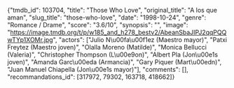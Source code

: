 {"tmdb_id": 103704, "title": "Those Who Love", "original_title": "A los que aman", "slug_title": "those-who-love", "date": "1998-10-24", "genre": "Romance / Drame", "score": "3.6/10", "synopsis": "", "image": "https://image.tmdb.org/t/p/w185_and_h278_bestv2/AbeanSbaJIPJ2qqPQQwTYp1XOMr.jpg", "actors": ["Julio N\u00fa\u00f1ez (Maestro mayor)", "Patxi Freytez (Maestro joven)", "Olalla Moreno (Matilde)", "Monica Bellucci (Valeria)", "Christopher Thompson (L\u00e9on)", "Albert Pla (Jon\u00e1s joven)", "Amanda Garc\u00eda (Armancia)", "Gary Piquer (Mart\u00edn)", "Juan Manuel Chiapella (Jon\u00e1s mayor)"], "comments": [], "recommandations_id": [317972, 79302, 163718, 418662]}
